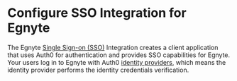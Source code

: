 # Configure SSO Integration for Egnyte

The Egnyte [Single Sign-on (SSO)](/sso) Integration creates a client application that uses Auth0 for authentication and provides SSO capabilities for Egnyte. Your users log in to Egnyte with Auth0 [identity providers](/identityproviders), which means the identity provider performs the identity credentials verification.

